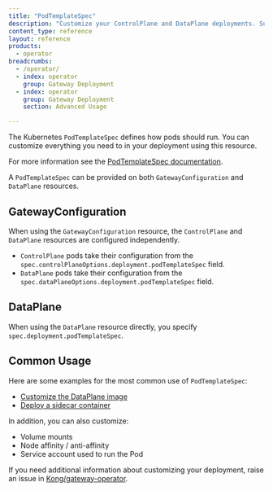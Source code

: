 ```yaml
---
title: "PodTemplateSpec"
description: "Customize your ControlPlane and DataPlane deployments. Supports images, volume mounts, node affinity and more"
content_type: reference
layout: reference
products:
  - operator
breadcrumbs:
  - /operator/
  - index: operator
    group: Gateway Deployment
  - index: operator
    group: Gateway Deployment
    section: Advanced Usage

---
```


The Kubernetes `PodTemplateSpec` defines how pods should run. You can customize everything you need to in your deployment using this resource.

For more information see the [PodTemplateSpec documentation](https://kubernetes.io/docs/reference/kubernetes-api/workload-resources/pod-template-v1/#PodTemplateSpec).

A `PodTemplateSpec` can be provided on both `GatewayConfiguration` and `DataPlane` resources.

## GatewayConfiguration

When using the `GatewayConfiguration` resource, the `ControlPlane` and `DataPlane` resources are configured independently.

* `ControlPlane` pods take their configuration from the `spec.controlPlaneOptions.deployment.podTemplateSpec` field.
* `DataPlane` pods take their configuration from the `spec.dataPlaneOptions.deployment.podTemplateSpec` field.

## DataPlane

When using the `DataPlane` resource directly, you specify `spec.deployment.podTemplateSpec`.

## Common Usage

Here are some examples for the most common use of `PodTemplateSpec`:

- [Customize the DataPlane image](/operator/dataplanes/how-to/set-dataplane-image/)
- [Deploy a sidecar container](/operator/dataplanes/how-to/deploy-sidecars/)

In addition, you can also customize:

* Volume mounts
* Node affinity / anti-affinity
* Service account used to run the Pod

If you need additional information about customizing your deployment, raise an issue in [Kong/gateway-operator](https://github.com/Kong/gateway-operator/issues).
